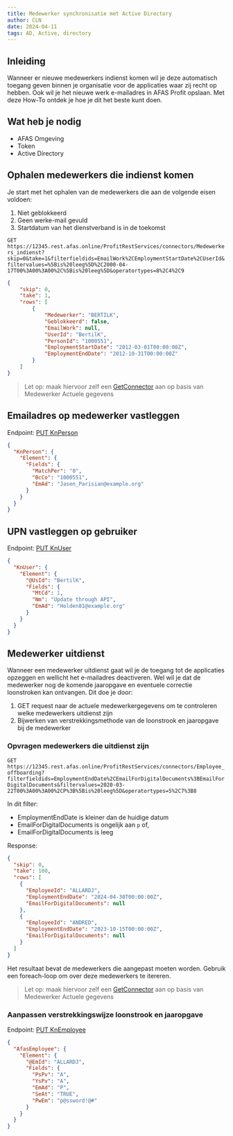 ```yaml
---
title: Medewerker synchronisatie met Active Directory
author: CLN
date: 2024-04-11
tags: AD, Active, directory
---
```


## Inleiding

Wanneer er nieuwe medewerkers indienst komen wil je deze automatisch toegang geven binnen je organisatie voor de applicaties waar zij recht op hebben. Ook wil je het nieuwe werk e-mailadres in AFAS Profit opslaan. Met deze How-To ontdek je hoe je dit het beste kunt doen.

## Wat heb je nodig

- AFAS Omgeving
- Token
- Active Directory

## Ophalen medewerkers die indienst komen

Je start met het ophalen van de medewerkers die aan de volgende eisen voldoen:

1. Niet geblokkeerd
2. Geen werke-mail gevuld
3. Startdatum van het dienstverband is in de toekomst

`GET https://12345.rest.afas.online/ProfitRestServices/connectors/Medewerkers_indienst?skip=0&take=1&filterfieldids=EmailWork%2CEmploymentStartDate%2CUserId&filtervalues=%5Bis%20leeg%5D%2C2000-04-17T00%3A00%3A00%2C%5Bis%20leeg%5D&operatortypes=8%2C4%2C9`

```json Result
{
    "skip": 0,
    "take": 1,
    "rows": [
        {
            "Medewerker": "BERTILK",
            "Geblokkeerd": false,
            "EmailWork": null,
            "UserId": "BertilK",
            "PersonId": "1000551",
            "EmploymentStartDate": "2012-03-01T00:00:00Z",
            "EmploymentEndDate": "2012-10-31T00:00:00Z"
        }
    ]
}
```

> Let op: maak hiervoor zelf een [GetConnector](https://help.afas.nl/help/NL/SE/App_Con_GS_AOL_Get_Add.htm) aan op basis van Medewerker Actuele gegevens

## Emailadres op medewerker vastleggen

Endpoint: [PUT KnPerson](../../api-specs/nl/Organisaties%20en%20personen#put-/connectors/KnPerson)


```json PUT KnPerson body
{
  "KnPerson": {
    "Element": {
      "Fields": {
        "MatchPer": "0",
        "BcCo": "1000551",
        "EmAd": "Jasen_Parisian@example.org"
      }
    }
  }
}
```

## UPN vastleggen op gebruiker

Endpoint: [PUT KnUser](../../api-specs/nl/Organisaties%20en%20personen#put-/connectors/KnUser)


```json PUT KnUser body
{
  "KnUser": {
    "Element": {
      "@UsId": "BertilK",
      "Fields": {
        "MtCd": 1,
        "Nm": "Update through API",
        "EmAd": "Holden81@example.org"
      }
    }
  }
}
```

## Medewerker uitdienst

Wanneer een medewerker uitdienst gaat wil je de toegang tot de applicaties opzeggen en wellicht het e-mailadres deactiveren. Wel wil je dat de medewerker nog de komende jaaropgave en eventuele correctie loonstroken kan ontvangen. Dit doe je door:

1. GET request naar de actuele medewerkergegevens om te controleren welke medewerkers uitdienst zijn
2. Bijwerken van verstrekkingsmethode van de loonstrook en jaaropgave bij de medewerker

### Opvragen medewerkers die uitdienst zijn

`GET https://12345.rest.afas.online/ProfitRestServices/connectors/Employee_offboarding?filterfieldids=EmploymentEndDate%2CEmailForDigitalDocuments%3BEmailForDigitalDocuments&filtervalues=2020-03-22T00%3A00%3A00%2CP%3B%5Bis%20leeg%5D&operatortypes=5%2C7%3B8`

In dit filter:

- EmploymentEndDate is kleiner dan de huidige datum
- EmailForDigitalDocuments is ongelijk aan `p` of,
- EmailForDigitalDocuments is leeg

Response:
```json Response
{
  "skip": 0,
  "take": 100,
  "rows": [
    {
      "EmployeeId": "ALLARDJ",
      "EmploymentEndDate": "2024-04-30T00:00:00Z",
      "EmailForDigitalDocuments": null
    },
    {
      "EmployeeId": "ANDRED",
      "EmploymentEndDate": "2023-10-15T00:00:00Z",
      "EmailForDigitalDocuments": null
    }
  ]
}
```

Het resultaat bevat de medewerkers die aangepast moeten worden. Gebruik een foreach-loop om over deze medewerkers te itereren.

> Let op: maak hiervoor zelf een [GetConnector](https://help.afas.nl/help/NL/SE/App_Con_GS_AOL_Get_Add.htm) aan op basis van Medewerker Actuele gegevens

### Aanpassen verstrekkingswijze loonstrook en jaaropgave

Endpoint: [PUT KnEmployee](../../api-specs/nl/Medewerker%20en%20contract#put-/connectors/KnEmployee)


```json PUT body
{
  "AfasEmployee": {
    "Element": {
      "@EmId": "ALLARDJ",
      "Fields": {
        "PsPv": "A",
        "YsPv": "A",
        "EmAd": "P",
        "SeAt": "TRUE",
        "PwEm": "p@ssword!@#"
      }
    }
  }
}
```
